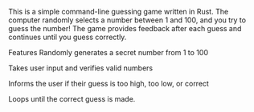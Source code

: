 This is a simple command-line guessing game written in Rust. The computer randomly selects a number between 1 and 100, and you try to guess the number! The game provides feedback after each guess and continues until you guess correctly.

Features
Randomly generates a secret number from 1 to 100

Takes user input and verifies valid numbers

Informs the user if their guess is too high, too low, or correct

Loops until the correct guess is made.

